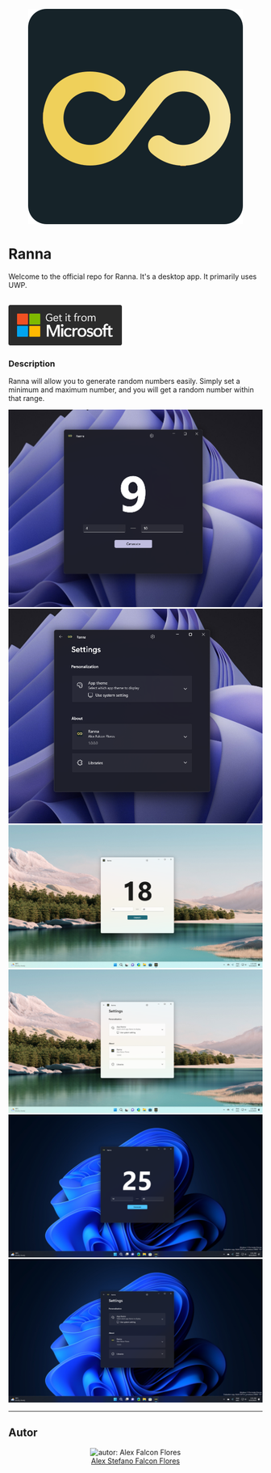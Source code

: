 <p align="center">
    <img src="images/Ranna.svg" alt="Ranna logo" />
</p>

# Ranna
Welcome to the official repo for Ranna. It's a desktop app. It primarily uses UWP.

<br>

<a href="https://www.microsoft.com/store/apps/9MTCSJS9G777">
    <img src="https://github.com/alexfalconflores/alexfalconflores/blob/main/img/microsoft-store.png?raw=true" height=80 alt="Get it from Microsoft"/>
</a>

### Description

Ranna will allow you to generate random numbers easily. Simply set a minimum and maximum number, and you will get a random number within that range.
<br>

![Alt text](<images/Screenshot 2023-06-12 234358.png>)
![Alt text](<images/Screenshot 2023-06-12 234326.png>)
![Alt text](<images/Screenshot 2023-06-13 013323.png>)
![Alt text](<images/Screenshot 2023-06-13 013252.png>)
![Alt text](<images/Screenshot 2023-06-13 013133.png>)
![Alt text](<images/Screenshot 2023-06-13 013148.png>)

---

## Autor
<p align="center">
	<img src="https://avatars.githubusercontent.com/u/75406302?v=4" height="200" alt="autor: Alex Falcon Flores"/>
	<br>
	<a href="https://github.com/alexfalconflores">Alex Stefano Falcon Flores</a>
</p>